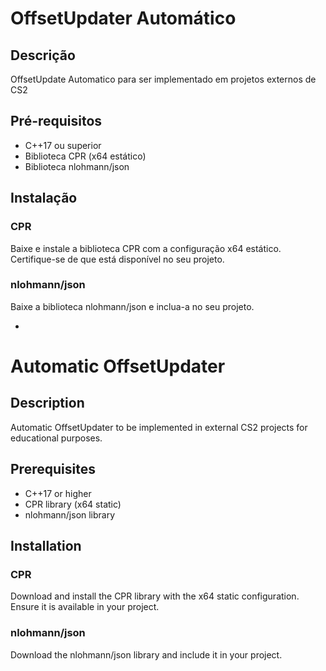 # OffsetUpdater Automático

## Descrição
OffsetUpdate Automatico para ser implementado em projetos externos de CS2

## Pré-requisitos
- C++17 ou superior
- Biblioteca CPR (x64 estático)
- Biblioteca nlohmann/json

## Instalação

### CPR
Baixe e instale a biblioteca CPR com a configuração x64 estático. Certifique-se de que está disponível no seu projeto.

### nlohmann/json
Baixe a biblioteca nlohmann/json e inclua-a no seu projeto.

-

# Automatic OffsetUpdater

## Description
Automatic OffsetUpdater to be implemented in external CS2 projects for educational purposes.

## Prerequisites
- C++17 or higher
- CPR library (x64 static)
- nlohmann/json library

## Installation

### CPR
Download and install the CPR library with the x64 static configuration. Ensure it is available in your project.

### nlohmann/json
Download the nlohmann/json library and include it in your project.
